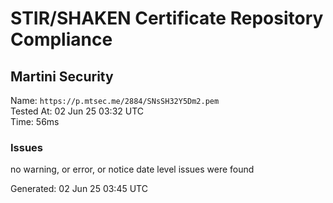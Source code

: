 # STIR/SHAKEN Certificate Repository Compliance

## Martini Security

Name: `https://p.mtsec.me/2884/SNsSH32Y5Dm2.pem`\
Tested At: 02 Jun 25 03:32 UTC\
Time: 56ms

### Issues

no warning, or error, or notice date level issues were found

Generated: 02 Jun 25 03:45 UTC